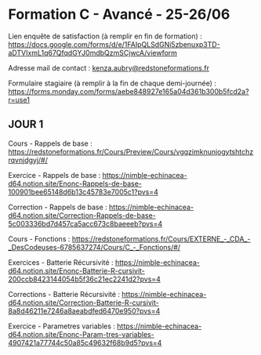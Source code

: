 # Formation C - Avancé - 25-26/06

Lien enquête de satisfaction (à remplir en fin de formation) : https://docs.google.com/forms/d/e/1FAIpQLSdGNi5zbenuxp3TD-aDTVIxmL1q67QfqdGYJ0mdbQzmSCjwcA/viewform

Adresse mail de contact : kenza.aubry@redstoneformations.fr

Formulaire stagiaire (à remplir à la fin de chaque demi-journée) : https://forms.monday.com/forms/aebe848927e165a04d361b300b5fcd2a?r=use1

## JOUR 1

Cours - Rappels de base : https://redstoneformations.fr/Cours/Preview/Cours/vgqzimknunjogytshtchzrqvnjdgyj/#/

Exercice - Rappels de base : https://nimble-echinacea-d64.notion.site/Enonc-Rappels-de-base-100901bee65148d6b13c45783e7005c1?pvs=4

Correction - Rappels de base : https://nimble-echinacea-d64.notion.site/Correction-Rappels-de-base-5c003336bd7d457ca5acc673c8baeeeb?pvs=4

Cours - Fonctions : https://redstoneformations.fr/Cours/EXTERNE_-_CDA_-_DesCodeuses-6785637274/Cours/C_-_Fonctions/#/

Exercices - Batterie Récursivité : https://nimble-echinacea-d64.notion.site/Enonc-Batterie-R-cursivit-200ccb8423144054b5f36c21ec2241d2?pvs=4

Corrections - Batterie Récursivité : https://nimble-echinacea-d64.notion.site/Correction-Batterie-R-cursivit-8a8d46211e7246a8aeabdfed6470e950?pvs=4

Exercice - Parametres variables : https://nimble-echinacea-d64.notion.site/Enonc-Param-tres-variables-4907421a77744c50a85c49632f68b9d5?pvs=4
